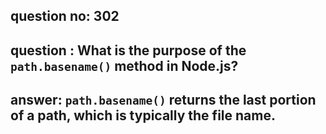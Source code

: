 
      
## question no: 302

## question : What is the purpose of the `path.basename()` method in Node.js?

## answer: `path.basename()` returns the last portion of a path, which is typically the file name.
      